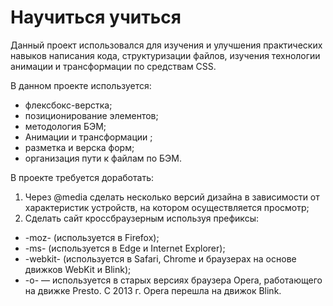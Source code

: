 # Научиться учиться

Данный проект использовался для изучения и улучшения практических навыков написания кода, структуризации файлов, изучения технологии анимации и трансформации по средствам CSS.

В данном проекте используется:

- флексбокс-верстка;
- позиционирование элементов;
- методология БЭМ;
- Анимации и трансформации ;
- разметка и верска форм;
- организация пути к файлам по БЭМ.

В проекте требуется доработать:

1. Через @media сделать несколько версий дизайна в зависимости от характеристик устройств, на котором осуществляется просмотр;
2. Сделать сайт кроссбраузерным используя префиксы:

- -moz- (используется в Firefox);
- -ms- (используется в Edge и Internet Explorer);
- -webkit- (используется в Safari, Chrome и браузерах на основе движков WebKit и Blink);
- -o- — используется в старых версиях браузера Opera, работающего на движке Presto. С 2013 г. Opera перешла на движок Blink.

